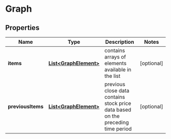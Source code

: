 

# Graph


## Properties

| Name | Type | Description | Notes |
|------------ | ------------- | ------------- | -------------|
|**items** | [**List&lt;GraphElement&gt;**](GraphElement.md) | contains arrays of elements available in the list |  [optional] |
|**previousItems** | [**List&lt;GraphElement&gt;**](GraphElement.md) | previous close data contains stock price data based on the preceding time period |  [optional] |



